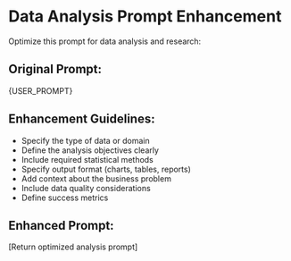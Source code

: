 # Data Analysis Prompt Enhancement

Optimize this prompt for data analysis and research:

## Original Prompt:
{USER_PROMPT}

## Enhancement Guidelines:
- Specify the type of data or domain
- Define the analysis objectives clearly
- Include required statistical methods
- Specify output format (charts, tables, reports)
- Add context about the business problem
- Include data quality considerations
- Define success metrics

## Enhanced Prompt:
[Return optimized analysis prompt]